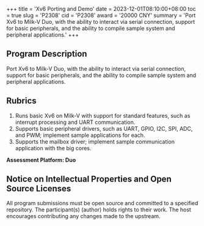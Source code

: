 +++
title = 'Xv6 Porting and Demo'
date = 2023-12-01T08:10:00+08:00
toc = true
slug = 'P2308'
cid = 'P2308'
award = '20000 CNY'
summary = 'Port Xv6 to Milk-V Duo, with the ability to interact via serial connection, support for basic peripherals, and the ability to compile sample system and peripheral applications.'
+++

## Program Description

Port Xv6 to Milk-V Duo, with the ability to interact via serial connection, support for basic peripherals, and the ability to compile sample system and peripheral applications.

## Rubrics

1. Runs basic Xv6 on Milk-V with support for standard features, such as interrupt processing and UART communication.
2. Supports basic peripheral drivers, such as UART, GPIO, I2C, SPI, ADC, and PWM; implement sample applications for each.
3. Supports the mailbox driver; implement sample communication application with the big cores.

**Assessment Platform: Duo**

## Notice on Intellectual Properties and Open Source Licenses

All program submissions must be open source and committed to a specified repository. The participant(s) (author) holds rights to their work. The host encourages contributing any changes made to the upstream.